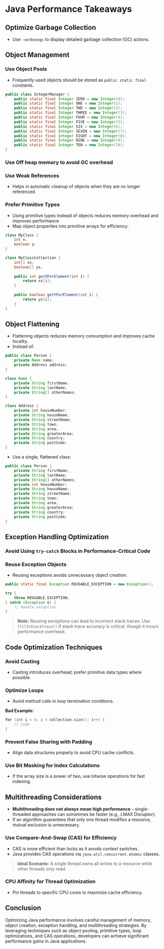 # Java Performance Takeaways

## Optimize Garbage Collection

- Use `-verbosegc` to display detailed garbage collection (GC) actions.

## Object Management

### Use Object Pools
- Frequently used objects should be stored as `public static final` constants.

```java
public class IntegerManager {
    public static final Integer ZERO = new Integer(0);
    public static final Integer ONE = new Integer(1);
    public static final Integer TWO = new Integer(2);
    public static final Integer THREE = new Integer(3);
    public static final Integer FOUR = new Integer(4);
    public static final Integer FIVE = new Integer(5);
    public static final Integer SIX = new Integer(6);
    public static final Integer SEVEN = new Integer(7);
    public static final Integer EIGHT = new Integer(8);
    public static final Integer NINE = new Integer(9);
    public static final Integer TEN = new Integer(10);
}
```

### Use Off heap memory to avoid GC overhead

### Use Weak References
- Helps in automatic cleanup of objects when they are no longer referenced.

### Prefer Primitive Types
- Using primitive types instead of objects reduces memory overhead and improves performance.
- Map object properties into primitive arrays for efficiency:

```java
class MyClass {
    int x;
    boolean y;
}

class MyClassCollection {
    int[] xs;
    boolean[] ys;
    
    public int getXForElement(int i) {
        return xs[i];
    }
    
    public boolean getYForElement(int i) {
        return ys[i];
    }
}
```

## Object Flattening
- Flattening objects reduces memory consumption and improves cache locality.
- Instead of:

```java
public class Person {
    private Name name;
    private Address address;
}

class Name {
    private String firstName;
    private String lastName;
    private String[] otherNames;
}

class Address {
    private int houseNumber;
    private String houseName;
    private String streetName;
    private String town;
    private String area;
    private String greaterArea;
    private String country;
    private String postCode;
}
```

- Use a single, flattened class:

```java
public class Person {
    private String firstName;
    private String lastName;
    private String[] otherNames;
    private int houseNumber;
    private String houseName;
    private String streetName;
    private String town;
    private String area;
    private String greaterArea;
    private String country;
    private String postCode;
}
```

## Exception Handling Optimization

### Avoid Using `try-catch` Blocks in Performance-Critical Code

### Reuse Exception Objects
- Reusing exceptions avoids unnecessary object creation.

```java
public static final Exception REUSABLE_EXCEPTION = new Exception();

try {
    throw REUSABLE_EXCEPTION;
} catch (Exception e) {
    // Handle exception
}
```

> **Note:** Reusing exceptions can lead to incorrect stack traces. Use `fillInStackTrace()` if stack trace accuracy is critical, though it incurs performance overhead.

## Code Optimization Techniques

### Avoid Casting
- Casting introduces overhead; prefer primitive data types where possible.

### Optimize Loops
- Avoid method calls in loop termination conditions.

**Bad Example:**
```java
for (int i = 0; i < collection.size(); i++) {
    // Code
}
```

### Prevent False Sharing with Padding
- Align data structures properly to avoid CPU cache conflicts.

### Use Bit Masking for Index Calculations
- If the array size is a power of two, use bitwise operations for fast indexing.

## Multithreading Considerations

- **Multithreading does not always mean high performance** – single-threaded approaches can sometimes be faster (e.g., LMAX Disruptor).
- If an algorithm guarantees that only one thread modifies a resource, mutual exclusion is unnecessary.

### Use Compare-And-Swap (CAS) for Efficiency
- CAS is more efficient than locks as it avoids context switches.
- Java provides CAS operations via `java.util.concurrent.atomic` classes.

> **Ideal Scenario:** A single thread owns all writes to a resource while other threads only read.

### CPU Affinity for Thread Optimization
- Pin threads to specific CPU cores to maximize cache efficiency.

## Conclusion

Optimizing Java performance involves careful management of memory, object creation, exception handling, and multithreading strategies. By leveraging techniques such as object pooling, primitive types, loop optimizations, and CAS operations, developers can achieve significant performance gains in Java applications.

